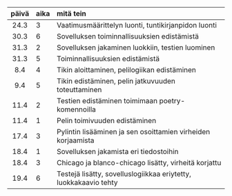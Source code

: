 | päivä | aika | mitä tein  |
| :----:|:-----| :-----|
| 24.3 | 3 | Vaatimusmäärittelyn luonti, tuntikirjanpidon luonti  |
| 30.3 | 6 | Sovelluksen toiminnallisuuksien edistämistä  |
| 31.3 | 2 | Sovelluksen jakaminen luokkiin, testien luominen  |
| 31.3 | 5 | Toiminnallisuuksien edistämistä |
| 8.4 | 4 | Tikin aloittaminen, pelilogiikan edistäminen |
| 9.4 | 5 | Tikin edistäminen, pelin jatkuvuuden toteuttaminen |
| 11.4 | 2 | Testien edistäminen toimimaan poetry-komennoilla |
|11.4 | 1 | Pelin toimivuuden edistäminen |
|17.4 | 3 | Pylintin lisääminen ja sen osoittamien virheiden korjaamista |
|18.4 | 1 | Sovelluksen jakamista eri tiedostoihin |
|18.4 | 3 | Chicago ja blanco-chicago lisätty, virheitä korjattu |
|19.4 | 6 | Testejä lisätty, sovelluslogiikkaa eriytetty, luokkakaavio tehty |

